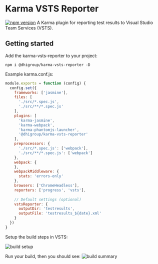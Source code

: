 # Karma VSTS Reporter
[![npm version](https://badge.fury.io/js/%40dhigroup%2Fkarma-vsts-reporter.svg)](https://badge.fury.io/js/%40dhigroup%2Fkarma-vsts-reporter)
A Karma plugin for reporting test results to Visual Studio Team Services (VSTS).

## Getting started
Add the karma-vsts-reporter to your project:

```
npm i @dhigroup/karma-vsts-reporter -D
```

Example karma.conf.js:

```js
module.exports = function (config) {
  config.set({
    frameworks: ['jasmine'],
    files: [
      './src/*.spec.js',
      './src/**/*.spec.js'
    ],
    plugins: [
      'karma-jasmine',
      'karma-webpack',
      'karma-phantomjs-launcher',
      '@dhigroup/karma-vsts-reporter'
    ],
    preprocessors: {
      './src/*.spec.js': ['webpack'],
      './src/**/*.spec.js': ['webpack']
    },
    webpack: {
    },
    webpackMiddleware: {
      stats: 'errors-only'
    },
    browsers: ['ChromeHeadless'],
    reporters: ['progress', 'vsts'],
    
    // Default settings (optional)
    vstsReporter: {
      outputDir: 'testresults',
      outputFile: 'testresults_${date}.xml'
    }
  })
}
```

Setup the build steps in VSTS:

![build setup](https://user-images.githubusercontent.com/1515742/42814566-e646f5f4-89c4-11e8-9495-4181d07949e1.PNG)

Run your build, then you should see:
![build summary](https://user-images.githubusercontent.com/1515742/42814697-563dc7f2-89c5-11e8-8b4c-eb59ea4c9f0a.PNG)
